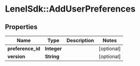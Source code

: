 # LenelSdk::AddUserPreferences

## Properties
Name | Type | Description | Notes
------------ | ------------- | ------------- | -------------
**preference_id** | **Integer** |  | [optional] 
**version** | **String** |  | [optional] 

